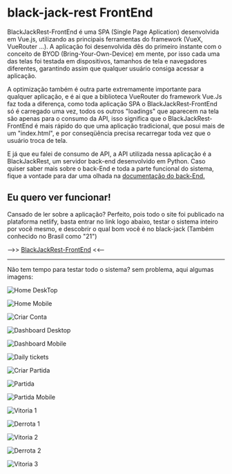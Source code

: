 # black-jack-rest FrontEnd
BlackJackRest-FrontEnd é uma SPA (Single Page Aplication) desenvolvida em Vue.js, utilizando as principais ferramentas do framework (VueX, VueRouter ...). A aplicação foi desenvolvida dês do primeiro instante com o conceito de BYOD (Bring-Your-Own-Device) em mente, por isso cada uma das telas foi testada em dispositivos, tamanhos de tela e navegadores diferentes, garantindo assim que qualquer usuário consiga acessar a aplicação. 

A optimização também é outra parte extremamente importante para qualquer aplicação, e é ai que a biblioteca VueRouter do framework Vue.Js faz toda a diferença, como toda aplicação SPA o BlackJackRest-FrontEnd só é carregado uma vez, todos os outros "loadings" que aparecem na tela são apenas para o consumo da API, isso significa que o BlackJackRest-FrontEnd é mais rápido do que uma aplicação tradicional, que posui mais de um "index.html", e por conseqüência precisa recarregar toda vez que o usuário troca de tela. 

E já que eu falei de consumo de API, a API utilizada nessa aplicação é a BlackJackRest, um servidor back-end desenvolvido em Python. Caso quiser saber mais sobre o back-End e toda a parte funcional do sistema, fique a vontade para dar uma olhada na [documentação do back-End.](https://github.com/miratkd/BlackJackRest)

## Eu quero ver funcionar!
Cansado de ler sobre a aplicação? Perfeito, pois todo o site foi publicado na plataforma netlify, basta entrar no link logo abaixo, testar o sistema inteiro por você mesmo, e descobrir o qual bom você é no black-jack (Também conhecido no Brasil como "21")


-->> [BlackJackRest-FrontEnd](https://black-jack-rest.netlify.app/) <<--

----

Não tem tempo para testar todo o sistema? sem problema, aqui algumas imagens:


![Home DeskTop](https://raw.githubusercontent.com/miratkd/black-jack-rest-front-end/main/src/assets/home-full.png)

![Home Mobile](https://raw.githubusercontent.com/miratkd/black-jack-rest-front-end/main/src/assets/home-mobile.png)

![Criar Conta](https://raw.githubusercontent.com/miratkd/black-jack-rest-front-end/main/src/assets/create-account.png)

![Dashboard Desktop](https://raw.githubusercontent.com/miratkd/black-jack-rest-front-end/main/src/assets/dashbord-full.png)

![Dashboard Mobile](https://raw.githubusercontent.com/miratkd/black-jack-rest-front-end/main/src/assets/dashboard-mobile.png)

![Daily tickets](https://raw.githubusercontent.com/miratkd/black-jack-rest-front-end/main/src/assets/dailytickets.png)

![Criar Partida](https://raw.githubusercontent.com/miratkd/black-jack-rest-front-end/main/src/assets/create-math.png)

![Partida](https://raw.githubusercontent.com/miratkd/black-jack-rest-front-end/main/src/assets/math.png)

![Partida Mobile](https://raw.githubusercontent.com/miratkd/black-jack-rest-front-end/main/src/assets/math-mobile.png)

![Vitoria 1](https://raw.githubusercontent.com/miratkd/black-jack-rest-front-end/main/src/assets/win3.png)

![Derrota 1](https://raw.githubusercontent.com/miratkd/black-jack-rest-front-end/main/src/assets/lose.png)

![Vitoria 2](https://raw.githubusercontent.com/miratkd/black-jack-rest-front-end/main/src/assets/win4.png)

![Derrota 2](https://raw.githubusercontent.com/miratkd/black-jack-rest-front-end/main/src/assets/lose2.png)

![Vitoria 3](https://raw.githubusercontent.com/miratkd/black-jack-rest-front-end/main/src/assets/win-math.png)
